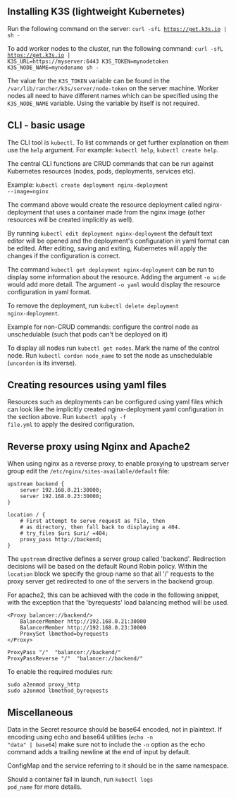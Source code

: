 ## Installing K3S (lightweight Kubernetes)

Run the following command on the server: <code>curl -sfL https://get.k3s.io | sh -</code>

To add worker nodes to the cluster, run the following command: 
<code>curl -sfL https://get.k3s.io | K3S_URL=https://myserver:6443 K3S_TOKEN=mynodetoken K3S_NODE_NAME=mynodename sh -</code>

The value for the <code>K3S_TOKEN</code> variable can be found in the <code>/var/lib/rancher/k3s/server/node-token</code> on the server machine.
Worker nodes all need to have different names which can be specified using the <code>K3S_NODE_NAME</code> variable. Using the variable by itself is not required.

## CLI - basic usage

The CLI tool is <code>kubectl</code>. To list commands or get further explanation on them use the <code>help</code> argument.
For example: <code>kubectl help</code>, <code>kubectl create help</code>.

The central CLI functions are CRUD commands that can be run against Kubernetes resources (nodes, pods, deployments, services etc).

Example: <code>kubectl create deployment nginx-deployment --image=nginx</code>

The command above would create the resource deployment called nginx-deployment that uses a container made from the nginx image (other resources will be created implicitly as well).

By running <code>kubectl edit deployment nginx-deployment</code> the default text editor will be opened and the deployment's configuration in yaml format can be edited. After editing, saving and exiting, Kubernetes will apply the changes if the configuration is correct.

The command <code>kubectl get deployment nginx-deployment</code> can be run to display some information about the resource. Adding the argument <code>-o wide</code> would add more detail. The argument <code>-o yaml</code> would display the resource configuration in yaml format.

To remove the deployment, run <code>kubectl delete deployment nginx-deployment</code>.

Example for non-CRUD commands: configure the control node as unschedulable (such that pods can't be deployed on it)

To display all nodes run <code>kubectl get nodes</code>. Mark the name of the control node. Run <code>kubectl cordon node_name</code> to set the node as unschedulable (<code>uncordon</code> is its inverse).

## Creating resources using yaml files

Resources such as deployments can be configured using yaml files which can look like the implicitly created nginx-deployment yaml configuration in the section above.
Run <code>kubectl apply -f file.yml</code> to apply the desired configuration.

## Reverse proxy using Nginx and Apache2

When using nginx as a reverse proxy, to enable proxying to upstream server group edit the <code>/etc/nginx/sites-available/default</code> file:

```
upstream backend {
    server 192.168.0.21:30000;
    server 192.168.0.23:30000;
}

location / {
    # First attempt to serve request as file, then
    # as directory, then fall back to displaying a 404.
    # try_files $uri $uri/ =404;
    proxy_pass http://backend;
}
```

The <code>upstream</code> directive defines a server group called 'backend'. Redirection decisions will be based on the default Round Robin policy.
Within the <code>location</code> block we specify the group name so that all '/' requests to the proxy server get redirected to one of the servers in the backend group.

For apache2, this can be achieved with the code in the following snippet, with the exception that the 'byrequests' load balancing method will be used.

```
<Proxy balancer://backend/>
    BalancerMember http://192.168.0.21:30000
    BalancerMember http://192.168.0.23:30000
    ProxySet lbmethod=byrequests
</Proxy>

ProxyPass "/"  "balancer://backend/"
ProxyPassReverse "/"  "balancer://backend/"
```

To enable the required modules run: 

```
sudo a2enmod proxy_http
sudo a2enmod lbmethod_byrequests
```

## Miscellaneous

Data in the Secret resource should be base64 encoded, not in plaintext. If encoding using echo and base64 utilities (<code>echo -n "data" | base64</code>) make sure not to include the <code>-n</code> option as the echo command adds a trailing newline at the end of input by default.

ConfigMap and the service referring to it should be in the same namespace.

Should a container fail in launch, run <code>kubectl logs pod_name</code> for more details.